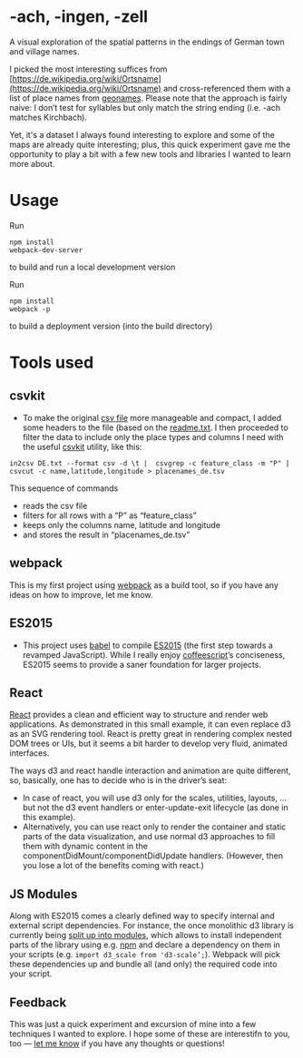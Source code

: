 # -ach, -ingen, -zell
A visual exploration of the spatial patterns in the endings of German town and village names.

I picked the most interesting suffices from [https://de.wikipedia.org/wiki/Ortsname](https://de.wikipedia.org/wiki/Ortsname) and cross-referenced them with a list of place names from [geonames](http://www.geonames.org/export/). Please note that the approach is fairly naive: I don’t test for syllables but only match the string ending (i.e. -ach matches Kirchbach).

Yet, it's a dataset I always found interesting to explore and some of the maps are already quite interesting; plus, this quick experiment gave me the opportunity to play a bit with a few new tools and libraries I wanted to learn more about.

# Usage
Run 
```
npm install
webpack-dev-server
```
to build and run a local development version

Run 
```
npm install
webpack -p
```
to build a deployment version (into the build directory)


# Tools used

## csvkit
- To make the original [csv file](http://download.geonames.org/export/dump/) more manageable and compact, I added some headers to the file (based on the [readme.txt](http://download.geonames.org/export/dump/readme.txt). I then proceeded to filter the data to include only the place types and columns I need with the useful [csvkit](http://download.geonames.org/export/dump/readme.txt) utility, like this:

```
in2csv DE.txt --format csv -d \t |  csvgrep -c feature_class -m "P" | csvcut -c name,latitude,longitude > placenames_de.tsv
```

This sequence of commands
* reads the csv file
* filters for all rows with a “P” as “feature_class”
* keeps only the columns name, latitude and longitude
* and stores the result in “placenames_de.tsv” 

## webpack
This is my first project using [webpack](http://webpack.github.io) as a build tool, so if you have any ideas on how to improve, let me know.  

## ES2015
- This project uses [babel](https://babeljs.io/) to compile [ES2015](https://babeljs.io/docs/learn-es2015/) (the first step towards a revamped JavaScript). While I really enjoy [coffeescript](http://coffeescript.org)’s conciseness, ES2015 seems to provide a saner foundation for larger projects.

## React
[React](https://facebook.github.io/react/) provides a clean and efficient way to structure and render web applications. As demonstrated in this small example, it can even replace d3 as an SVG rendering tool. React is pretty great in rendering complex nested DOM trees or UIs, but it seems a bit harder to develop very fluid, animated interfaces. 

The ways d3 and react handle interaction and animation are quite different, so, basically, one has to decide who is in the driver’s seat: 
* In case of react, you will use d3 only for the scales, utilities, layouts, … but not the d3 event handlers or enter-update-exit lifecycle   (as done in this example). 
* Alternatively, you can use react only to render the container and static parts of the data visualization, and use normal d3 approaches to fill them with dynamic content in the componentDidMount/componentDidUpdate handlers. 
(However, then you lose a lot of the benefits coming with react.)

## JS Modules
Along with ES2015 comes a clearly defined way to specify internal and external script dependencies. For instance, the once monolithic d3 library is currently being [split up into modules](https://github.com/mbostock/d3/issues/2461), which allows to install independent parts of the library using e.g. [npm](https://www.npmjs.com) and declare a dependency on them in your scripts (e.g. ```import d3_scale from 'd3-scale’;```). Webpack will pick these dependencies up and bundle all (and only) the required code into your script.

## Feedback
This was just a quick experiment and excursion of mine into a few techniques I wanted to explore. I hope some of these are interestifn to you, too — [let me know](https://github.com/MoritzStefaner/ach-ingen-zell/issues/1) if you have any thoughts or questions! 


